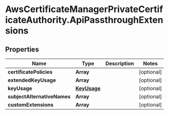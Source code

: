 # AwsCertificateManagerPrivateCertificateAuthority.ApiPassthroughExtensions

## Properties

Name | Type | Description | Notes
------------ | ------------- | ------------- | -------------
**certificatePolicies** | **Array** |  | [optional] 
**extendedKeyUsage** | **Array** |  | [optional] 
**keyUsage** | [**KeyUsage**](KeyUsage.md) |  | [optional] 
**subjectAlternativeNames** | **Array** |  | [optional] 
**customExtensions** | **Array** |  | [optional] 


